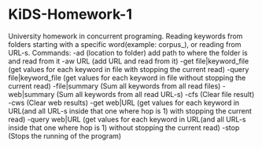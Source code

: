 # KiDS-Homework-1
University homework in concurrent programing. Reading keywords from folders starting with a specific word(example: corpus_), or reading from URL-s.
Commands:
-ad (location to folder) add path to where the folder is and read from it
-aw URL (add URL and read from it)
-get file|keyword_file (get values for each keyword in file with stopping the current read)
-query file|keyword_file (get values for each keyword in file without stopping the current read)
-file|summary (Sum all keywords from all read files)
-web|summary (Sum all keywords from all read URL-s)
-cfs (Clear file result)
-cws (Clear web results)
-get web|URL (get values for each keyword in URL(and all URL-s inside that one where hop is 1) with stopping the current read)
-query web|URL (get values for each keyword in URL(and all URL-s inside that one where hop is 1) without stopping the current read)
-stop (Stops the running of the program)
